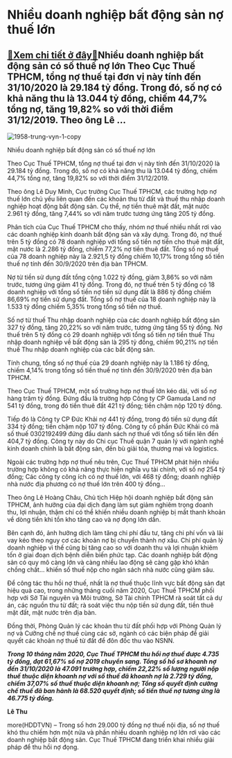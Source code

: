 Nhiều doanh nghiệp bất động sản nợ thuế lớn
===========================================

[:gift:Xem chi tiết ở đây:gift:](https://hddtvn.com/nhieu-doanh-nghiep-bat-dong-san-no-thue-lon/)Nhiều doanh nghiệp bất động sản có số thuế nợ lớn Theo Cục Thuế TPHCM, tổng nợ thuế tại đơn vị này tính đến 31/10/2020 là 29.184 tỷ đồng. Trong đó, số nợ có khả năng thu là 13.044 tỷ đồng, chiếm 44,7% tổng nợ, tăng 19,82% so với thời điểm 31/12/2019. Theo ông Lê …
------------------------------------------------------------------------------------------------------------------------------------------------------------------------------------------------------------------------------------------------------------------------





![1958-trung-vyn-1-copy](https://hddtvn.com/wp-content/uploads/2021/01/1958_TRung_vYn_1_-_Copy.jpg "Nhiều doanh nghiệp bất động sản nợ thuế lớn")


Nhiều doanh nghiệp bất động sản có số thuế nợ lớn



Theo Cục Thuế TPHCM, tổng nợ thuế tại đơn vị này tính đến 31/10/2020 là 29.184 tỷ đồng. Trong đó, số nợ có khả năng thu là 13.044 tỷ đồng, chiếm 44,7% tổng nợ, tăng 19,82% so với thời điểm 31/12/2019.


Theo ông Lê Duy Minh, Cục trưởng Cục Thuế TPHCM, các trường hợp nợ thuế lớn chủ yếu liên quan đến các khoản thu từ đất và thuế thu nhập doanh nghiệp hoạt động bất động sản. Cụ thể, nợ tiền thuê mặt đất, mặt nước 2.961 tỷ đồng, tăng 7,44% so với năm trước tương ứng tăng 205 tỷ đồng.


Phân tích của Cục Thuế TPHCM cho thấy, nhóm nợ thuế nhiều nhất rơi vào các doanh nghiệp kinh doanh bất động sản và xây dựng. Trong đó, nợ thuế trên 5 tỷ đồng có 78 doanh nghiệp với tổng số tiền nợ tiền cho thuê mặt đất, mặt nước là 2.286 tỷ đồng, chiếm 77,2% nợ tiền thuê đất. Tổng số nợ thuế của 78 doanh nghiệp này là 2.921,5 tỷ đồng chiếm 10,17% trong tổng số tiền thuế nợ tính đến 30/9/2020 trên địa bàn TPHCM.


Nợ từ tiền sử dụng đất tổng cộng 1.022 tỷ đồng, giảm 3,86% so với năm trước, tương ứng giảm 41 tỷ đồng. Trong đó, nợ thuế trên 5 tỷ đồng có 18 doanh nghiệp với tổng số tiền nợ tiền sử dụng đất là 886 tỷ đồng chiếm 86,69% nợ tiền sử dụng đất. Tổng số nợ thuế của 18 doanh nghiệp này là 1.533 tỷ đồng chiếm 5,35% trong tổng số tiền nợ thuế.


Số nợ từ thuế Thu nhập doanh nghiệp của các doanh nghiệp bất động sản 327 tỷ đồng, tăng 20,22% so với năm trước, tương ứng tăng 55 tỷ đồng. Nợ thuế trên 5 tỷ đồng có 29 doanh nghiệp với tổng số tiền nợ tiền thuế Thu nhập doanh nghiệp về bất động sản là 295 tỷ đồng, chiếm 90,21% nợ tiền thuế Thu nhập doanh nghiệp của các bất động sản.


Tính chung, tổng số nợ thuế của 29 doanh nghiệp này là 1.186 tỷ đồng, chiếm 4,14% trong tổng số tiền thuế nợ tính đến 30/9/2020 trên địa bàn TPHCM.


Theo Cục Thuế TPHCM, một số trường hợp nợ thuế lớn kéo dài, với số nợ hàng trăm tỷ đồng. Đứng đầu là trường hợp Công ty CP Gamuda Land nợ 541 tỷ đồng, trong đó tiền thuê đất 421 tỷ đồng; tiền chậm nộp 120 tỷ đồng.


Tiếp đó là Công ty CP Đức Khải nợ 441 tỷ đồng, trong đó tiền sử dụng đất 334 tỷ đồng; tiền chậm nộp 107 tỷ đồng. Công ty cổ phần Đức Khải có mã số thuế 0302192499 đứng đầu danh sách nợ thuế với tổng số tiền lên đến 404,7 tỷ đồng. Công ty này do Chi cục Thuế quận 7 quản lý với ngành nghề kinh doanh chính là bất động sản, đền bù giải tỏa, thương mại và logistics.


Ngoài các trường hợp nợ thuế nêu trên, Cục Thuế TPHCM phát hiện nhiều trường hợp không có khả năng thực hiện nghĩa vụ tài chính, với số nợ 254 tỷ đồng; Các công ty công ích có nợ thuế lớn, với 468 tỷ đồng; doanh nghiệp nhà nước địa phương có nợ thuế lớn trên 400 tỷ đồng…


Theo ông Lê Hoàng Châu, Chủ tịch Hiệp hội doanh nghiệp bất động sản TPHCM, ảnh hưởng của đại dịch đang làm sụt giảm nghiêm trọng doanh thu, lợi nhuận, thậm chí có thể khiến nhiều doanh nghiệp bị mất thanh khoản về dòng tiền khi tồn kho tăng cao và nợ đọng lớn dần.


Bên cạnh đó, ảnh hưởng dịch làm tăng chi phí đầu tư, tăng chi phí vốn và lãi vay kéo theo nguy cơ các khoản nợ bị chuyển thành nợ xấu. Chi phí quản lý doanh nghiệp vì thế cũng bị tăng cao so với doanh thu và lợi nhuận khiêm tốn ở giai đoạn dịch bệnh diễn biến phức tạp. Các doanh nghiệp bất động sản có quy mô càng lớn và càng nhiều lao động sẽ càng gặp khó khăn chồng chất… khiến số thuế nộp cho ngân sách nhà nước cũng giảm sâu.


Để công tác thu hồi nợ thuế, nhất là nợ thuế thuộc lĩnh vực bất động sản đạt hiệu quả cao, trong những tháng cuối năm 2020, Cục Thuế TPHCM phối hợp với Sở Tài nguyên và Môi trường, Sở Tài chính TPHCM rà soát tất cả dự án, các nguồn thu từ đất; rà soát việc thu nộp tiền sử dụng đất, tiền thuê mặt đất, mặt nước trên địa bàn.


Đồng thời, Phòng Quản lý các khoản thu từ đất phối hợp với Phòng Quản lý nợ và Cưỡng chế nợ thuế cùng các sở, ngành có các biện pháp để giải quyết các khoản nợ thuế từ đất để đôn đốc thu vào NSNN.





***Trong 10 tháng năm 2020, Cục Thuế TPHCM thu hồi nợ thuế được 4.735 tỷ đồng, đạt 61,67% số nợ 2019 chuyển sang. Tổng số hồ sơ khoanh nợ đến 31/10/2020 là 47.091 trường hợp, chiếm 22,22% số lượng người nộp thuế thuộc diện khoanh nợ với số thuế đã khoanh nợ là 2.729 tỷ đồng, chiếm 37,07% số thuế thuộc diện khoanh nợ; Tổng số quyết định cưỡng chế thuế đã ban hành là 68.520 quyết định; số tiền thuế nợ tương ứng là 46.775 tỷ đồng.***




**Lê Thu**



more(HDDTVN) – Trong số hơn 29.000 tỷ đồng nợ thuế nội địa, số nợ thuế khó thu chiếm hơn một nửa và phần nhiều doanh nghiệp nợ lớn rơi vào các doanh nghiệp bất động sản. Cục Thuế TPHCM đang triển khai nhiều giải pháp để thu hồi nợ đọng.

